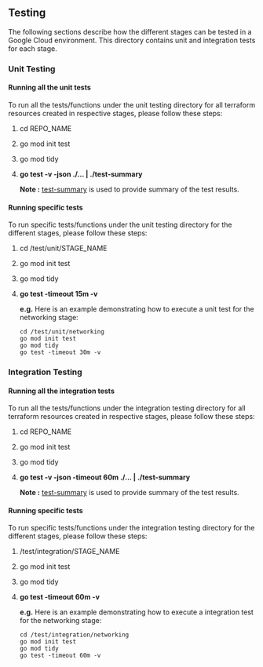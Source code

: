 ## Testing

The following sections describe how the different stages can be tested in a Google Cloud environment. This directory contains unit and integration tests for each stage.


### Unit Testing

#### Running all the unit tests

To run all the tests/functions under the unit testing directory for all terraform resources created in respective stages, please follow these steps:

1. cd REPO_NAME
2. go mod init test
3. go mod tidy
4. **go test -v -json ./... | ./test-summary**

    **Note :** [test-summary](https://pkg.go.dev/gocloud.dev/internal/testing/test-summary) is used to provide summary of the test results.

#### Running specific tests

To run specific tests/functions under the unit testing directory for the different stages, please follow these steps:

1. cd /test/unit/STAGE_NAME
2. go mod init test
3. go mod tidy
4. **go test -timeout 15m -v**

    **e.g.** Here is an example demonstrating how to execute a unit test for the networking stage:
    ```
    cd /test/unit/networking
    go mod init test
    go mod tidy
    go test -timeout 30m -v
    ```

### Integration Testing

#### Running all the integration tests

To run all the tests/functions under the integration testing directory for all terraform resources created in respective stages, please follow these steps:

1. cd REPO_NAME
2. go mod init test
3. go mod tidy
4. **go test -v -json -timeout 60m ./... | ./test-summary**

    **Note :** [test-summary](https://pkg.go.dev/gocloud.dev/internal/testing/test-summary) is used to provide summary of the test results.


#### Running specific tests

To run specific tests/functions under the integration testing directory for the different stages, please follow these steps:

1. /test/integration/STAGE_NAME
2. go mod init test
3. go mod tidy
4. **go test -timeout 60m -v**

    **e.g.** Here is an example demonstrating how to execute a integration test for the networking stage:

    ```
    cd /test/integration/networking
    go mod init test
    go mod tidy
    go test -timeout 60m -v
    ```
